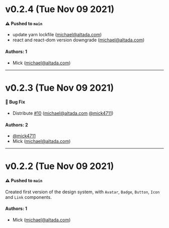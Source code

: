 # v0.2.4 (Tue Nov 09 2021)

#### ⚠️ Pushed to `main`

- update yarn lockfile (michael@altada.com)
- react and react-dom version downgrade (michael@altada.com)

#### Authors: 1

- Mick (michael@altada.com)

---

# v0.2.3 (Tue Nov 09 2021)

#### 🐛 Bug Fix

- Distribute [#10](https://github.com/mick4711/learnstorybook-design-system/pull/10) (michael@altada.com [@mick4711](https://github.com/mick4711))

#### Authors: 2

- [@mick4711](https://github.com/mick4711)
- Mick (michael@altada.com)

---

# v0.2.2 (Tue Nov 09 2021)

#### ⚠️ Pushed to `main`

 Created first version of the design system, with `Avatar`, `Badge`, `Button`, `Icon` and `Link` components.

#### Authors: 1

- Mick (michael@altada.com)
